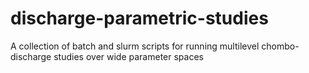 # discharge-parametric-studies
A collection of batch and slurm scripts for running multilevel chombo-discharge studies over wide parameter spaces
